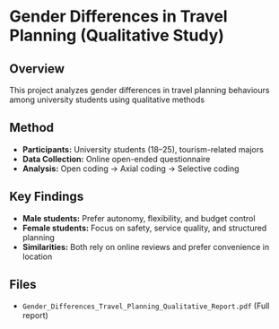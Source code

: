# Gender Differences in Travel Planning (Qualitative Study)

## Overview
This project analyzes gender differences in travel planning behaviours among university students using qualitative methods

## Method
- **Participants:** University students (18–25), tourism-related majors
- **Data Collection:** Online open-ended questionnaire
- **Analysis:** Open coding → Axial coding → Selective coding

## Key Findings
- **Male students:** Prefer autonomy, flexibility, and budget control  
- **Female students:** Focus on safety, service quality, and structured planning  
- **Similarities:** Both rely on online reviews and prefer convenience in location

## Files
- `Gender_Differences_Travel_Planning_Qualitative_Report.pdf` (Full report)
